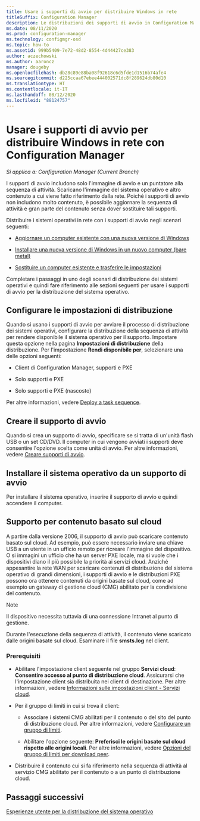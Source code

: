 ```yaml
---
title: Usare i supporti di avvio per distribuire Windows in rete
titleSuffix: Configuration Manager
description: Le distribuzioni dei supporti di avvio in Configuration Manager consentono di distribuire il sistema operativo all'avvio del computer di destinazione.
ms.date: 08/11/2020
ms.prod: configuration-manager
ms.technology: configmgr-osd
ms.topic: how-to
ms.assetid: 999b5409-7e72-48d2-8554-4d44427ce383
author: aczechowski
ms.author: aaroncz
manager: dougeby
ms.openlocfilehash: db28c89e88ba08f92618c6d5fde1d1516b74afe4
ms.sourcegitcommit: d225ccaa67ebee444002571dc8f289624db80d10
ms.translationtype: HT
ms.contentlocale: it-IT
ms.lasthandoff: 08/12/2020
ms.locfileid: "88124757"
---
```

# <a name="use-bootable-media-to-deploy-windows-over-the-network-with-configuration-manager"></a>Usare i supporti di avvio per distribuire Windows in rete con Configuration Manager

*Si applica a: Configuration Manager (Current Branch)*

I supporti di avvio includono solo l'immagine di avvio e un puntatore alla sequenza di attività. Scaricano l'immagine del sistema operativo e altro contenuto a cui viene fatto riferimento dalla rete. Poiché i supporti di avvio non includono molto contenuto, è possibile aggiornare la sequenza di attività e gran parte del contenuto senza dover sostituire tali supporti.

Distribuire i sistemi operativi in rete con i supporti di avvio negli scenari seguenti:

- [Aggiornare un computer esistente con una nuova versione di Windows](refresh-an-existing-computer-with-a-new-version-of-windows.md)

- [Installare una nuova versione di Windows in un nuovo computer (bare metal)](install-new-windows-version-new-computer-bare-metal.md)

- [Sostituire un computer esistente e trasferire le impostazioni](replace-an-existing-computer-and-transfer-settings.md)

Completare i passaggi in uno degli scenari di distribuzione dei sistemi operativi e quindi fare riferimento alle sezioni seguenti per usare i supporti di avvio per la distribuzione del sistema operativo.

## <a name="configure-deployment-settings"></a>Configurare le impostazioni di distribuzione

Quando si usano i supporti di avvio per avviare il processo di distribuzione dei sistemi operativi, configurare la distribuzione della sequenza di attività per rendere disponibile il sistema operativo per il supporto. Impostare questa opzione nella pagina **Impostazioni di distribuzione** della distribuzione. Per l'impostazione **Rendi disponibile per**, selezionare una delle opzioni seguenti:

- Client di Configuration Manager, supporti e PXE

- Solo supporti e PXE

- Solo supporti e PXE (nascosto)

Per altre informazioni, vedere [Deploy a task sequence](deploy-a-task-sequence.md).

## <a name="create-the-bootable-media"></a>Creare il supporto di avvio

Quando si crea un supporto di avvio, specificare se si tratta di un'unità flash USB o un set CD/DVD. Il computer in cui vengono avviati i supporti deve consentire l'opzione scelta come unità di avvio. Per altre informazioni, vedere [Creare supporti di avvio](create-bootable-media.md).

## <a name="install-the-os-from-bootable-media"></a><a name="BKMK_Deploy"></a> Installare il sistema operativo da un supporto di avvio

Per installare il sistema operativo, inserire il supporto di avvio e quindi accendere il computer.

## <a name="support-for-cloud-based-content"></a>Supporto per contenuto basato sul cloud

<!--6209223-->

A partire dalla versione 2006, il supporto di avvio può scaricare contenuto basato sul cloud. Ad esempio, può essere necessario inviare una chiave USB a un utente in un ufficio remoto per ricreare l'immagine del dispositivo. O si immagini un ufficio che ha un server PXE locale, ma si vuole che i dispositivi diano il più possibile la priorità ai servizi cloud. Anziché appesantire la rete WAN per scaricare contenuti di distribuzione del sistema operativo di grandi dimensioni, i supporti di avvio e le distribuzioni PXE possono ora ottenere contenuti da origini basate sul cloud, come ad esempio un gateway di gestione cloud (CMG) abilitato per la condivisione del contenuto.

> [!NOTE]
> Il dispositivo necessita tuttavia di una connessione Intranet al punto di gestione.

Durante l'esecuzione della sequenza di attività, il contenuto viene scaricato dalle origini basate sul cloud. Esaminare il file **smsts.log** nel client.

### <a name="prerequisites"></a>Prerequisiti

- Abilitare l'impostazione client seguente nel gruppo **Servizi cloud**: **Consentire accesso al punto di distribuzione cloud**. Assicurarsi che l'impostazione client sia distribuita nei client di destinazione. Per altre informazioni, vedere [Informazioni sulle impostazioni client - Servizi cloud](../../core/clients/deploy/about-client-settings.md#cloud-services).

- Per il gruppo di limiti in cui si trova il client:

  - Associare i sistemi CMG abilitati per il contenuto o del sito del punto di distribuzione cloud. Per altre informazioni, vedere [Configurare un gruppo di limiti](../../core/servers/deploy/configure/boundary-group-procedures.md#bkmk_config).

  - Abilitare l'opzione seguente: **Preferisci le origini basate sul cloud rispetto alle origini locali**. Per altre informazioni, vedere [Opzioni del gruppo di limiti per download peer](../../core/servers/deploy/configure/boundary-groups.md#bkmk_bgoptions).

- Distribuire il contenuto cui si fa riferimento nella sequenza di attività al servizio CMG abilitato per il contenuto o a un punto di distribuzione cloud.

## <a name="next-steps"></a>Passaggi successivi

[Esperienze utente per la distribuzione del sistema operativo](../understand/user-experience.md#task-sequence-wizard)
